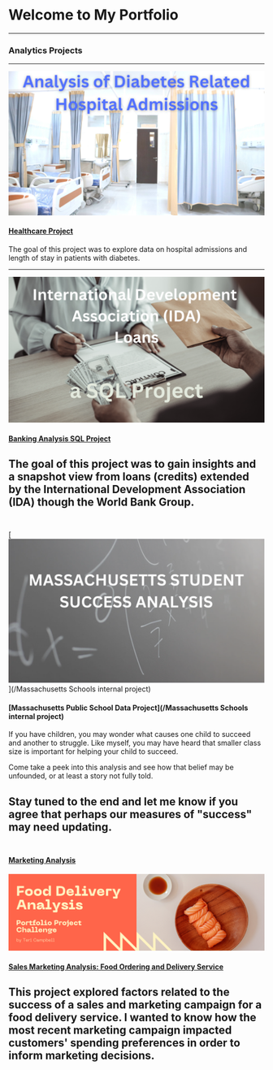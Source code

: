 # Welcome to My Portfolio

---

### Analytics Projects
---

[<img src="images/HospitalAdmissionsCoverImage.png?raw=true"/>](/Hospital_Data_Project)
#### [Healthcare Project](/Hospital_Data_Project)

The goal of this project was to explore data on hospital admissions and length of stay in patients with diabetes.



---

[<img src="images/IDA_Project_Cover_pic.png?raw=true"/>](/bank_project)
#### [Banking Analysis SQL Project](/bank_project)

The goal of this project was to gain insights and a snapshot view from loans (credits) extended by the International Development Association (IDA) though the World Bank Group.
<br><br>
------

[<img src="images/MA_Student_Success_Image.png?raw=true"/>](/Massachusetts Schools internal project)
#### [Massachusetts Public School Data Project](/Massachusetts Schools internal project)

If you have children, you may wonder what causes one child to succeed and another to struggle. Like myself, you may have heard that smaller class size is important for helping your child to succeed. 

Come take a peek into this analysis and see how that belief may be unfounded, or at least a story not fully told.

Stay tuned to the end and let me know if you agree that perhaps our measures of "success" may need updating.
<br><br>
---
#### [Marketing Analysis](https://www.linkedin.com/pulse/creating-my-first-portfolio-article-teri-campbell/)
[<img src="images/FirstPortfolioProjectPost.png?raw=true"/>](https://www.linkedin.com/pulse/creating-my-first-portfolio-article-teri-campbell/) 

#### [Sales Marketing Analysis: Food Ordering and Delivery Service](https://www.linkedin.com/pulse/creating-my-first-portfolio-article-teri-campbell/)
This project explored factors related to the success of a sales and marketing campaign for a food delivery service.  I wanted to know how the most recent marketing campaign impacted customers' spending preferences in order to inform marketing decisions.
<br><br>
---




